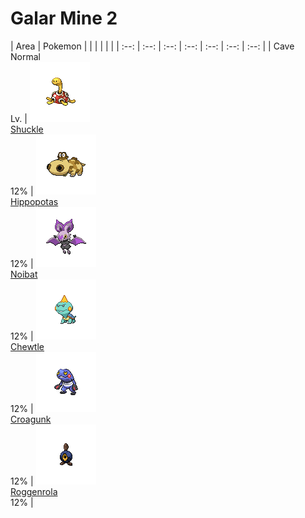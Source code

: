 # Galar Mine 2

| Area | Pokemon | | | | | |
        | :--: | :--: | :--: | :--: | :--: | :--: | :--: |
        | Cave Normal<br/> Lv.  | ![shuckle](../../img/pokemon/shuckle.png)<br/> [Shuckle](/pokemon-sword-and-shield-ultimate/pokemon/213-shuckle)<br/> 12% | ![hippopotas](../../img/pokemon/hippopotas.png)<br/> [Hippopotas](/pokemon-sword-and-shield-ultimate/pokemon/456-hippopotas)<br/> 12% | ![noibat](../../img/pokemon/noibat.png)<br/> [Noibat](/pokemon-sword-and-shield-ultimate/pokemon/737-noibat)<br/> 12% | ![chewtle](../../img/pokemon/chewtle.png)<br/> [Chewtle](/pokemon-sword-and-shield-ultimate/pokemon/864-chewtle)<br/> 12% | ![croagunk](../../img/pokemon/croagunk.png)<br/> [Croagunk](/pokemon-sword-and-shield-ultimate/pokemon/460-croagunk)<br/> 12% | ![roggenrola](../../img/pokemon/roggenrola.png)<br/> [Roggenrola](/pokemon-sword-and-shield-ultimate/pokemon/540-roggenrola)<br/> 12% |

        